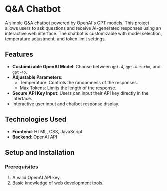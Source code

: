 # Q&A Chatbot

A simple Q&A chatbot powered by OpenAI's GPT models. This project allows users to ask questions and receive AI-generated responses using an interactive web interface. The chatbot is customizable with model selection, temperature adjustment, and token limit settings.

## Features
- **Customizable OpenAI Model**: Choose between `gpt-4`, `gpt-4-turbo`, and `gpt-4o`.
- **Adjustable Parameters**:
  - Temperature: Controls the randomness of the responses.
  - Max Tokens: Limits the length of the response.
- **Secure API Key Input**: Users can input their API key directly in the interface.
- Interactive user input and chatbot response display.

## Technologies Used
- **Frontend**: HTML, CSS, JavaScript
- **Backend**: OpenAI API

## Setup and Installation

### Prerequisites
1. A valid OpenAI API key.
2. Basic knowledge of web development tools.



